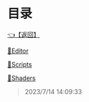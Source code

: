 # 目录  


[👈【返回】](/--目录--/00工作笔记00/--目录--00工作笔记00)  


[📁Editor](/--目录--/00工作笔记00/海战笔记/Editor/--目录--Editor)  

[📁Scripts](/--目录--/00工作笔记00/海战笔记/Scripts/--目录--Scripts)  

[📁Shaders](/--目录--/00工作笔记00/海战笔记/Shaders/--目录--Shaders)  







> 2023/7/14 14:09:33
